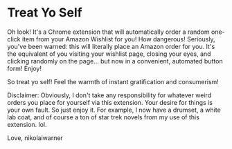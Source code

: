 Treat Yo Self
================

Oh look! It's a Chrome extension that will automatically order a random one-click item from your Amazon Wishlist for you! How dangerous! Seriously, you've been warned: this will literally place an Amazon order for you. It's the equivalent of you visiting your wishlist page, closing your eyes, and clicking randomly on the page... but now in a convenient, automated button form! Enjoy!

So treat yo self! Feel the warmth of instant gratification and consumerism!

Disclaimer: Obviously, I don't take any responsibility for whatever weird orders you place for yourself via this extension. Your desire for things is your own fault. So just enjoy it. For example, I now have a drumset, a white lab coat, and of course a ton of star trek novels from my use of this extension. lol. 

Love,
nikolaiwarner
